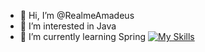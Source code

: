 - 👋 Hi, I’m @RealmeAmadeus
- 👀 I’m interested in Java
- 🌱 I’m currently learning Spring
[![My Skills](https://skillicons.dev/icons?i=js,html,css,wasm)](https://skillicons.dev)
<!---
RealmeAmadeus/RealmeAmadeus is a ✨ special ✨ repository because its `README.md` (this file) appears on your GitHub profile.
You can click the Preview link to take a look at your changes.
--->
